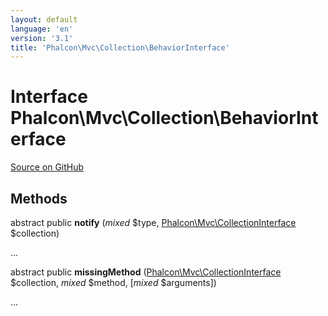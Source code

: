 ```yaml
---
layout: default
language: 'en'
version: '3.1'
title: 'Phalcon\Mvc\Collection\BehaviorInterface'
---
```

# Interface **Phalcon\Mvc\Collection\BehaviorInterface**

<a href="https://github.com/phalcon/cphalcon/tree/v3.1.0/phalcon/mvc/collection/behaviorinterface.zep" class="btn btn-default btn-sm">Source on GitHub</a>

## Methods
abstract public  **notify** (*mixed* $type, [Phalcon\Mvc\CollectionInterface](/3.1/en/api/Phalcon_Mvc_CollectionInterface) $collection)

...


abstract public  **missingMethod** ([Phalcon\Mvc\CollectionInterface](/3.1/en/api/Phalcon_Mvc_CollectionInterface) $collection, *mixed* $method, [*mixed* $arguments])

...


